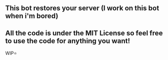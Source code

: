 This bot restores your server
(I work on this bot when i'm bored)
---
All the code is under the MIT License so feel free to use the code for anything you want!
---
WIP⭐